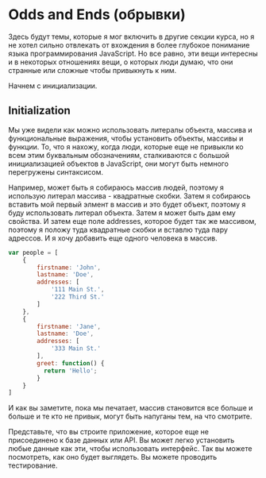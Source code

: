 # Odds and Ends (обрывки)

Здесь будут темы, которые я мог включить в другие секции курса, но я не хотел сильно отвлекать от вхождения
в более глубокое понимание языка программирования JavaScript. Но все равно, эти вещи интересны и в некоторых
отношениях вещи, о которых люди думаю, что они странные или сложные чтобы привыкнуть к ним.

Начнем с инициализации.

## Initialization

Мы уже видели как можно использовать литералы объекта, массива и функциональные выражения, чтобы установить
объекты, массивы и функции. 
То, что я нахожу, когда люди, которые еще не привыкли ко всем этим буквальным обозначениям, сталкиваются с большой 
инициализацией объектов в JavaScript, они могут быть немного перегружены синтаксисом.

Например, может быть я собираюсь массив людей, поэтому я использую литерал массива - квадратные скобки. Затем
я собираюсь вставить мой первый элмент в массив и это будет объект, поэтому я буду использовать литерал объекта.
Затем я может быть дам ему свойства. И затем еще поле addresses, которое будет так же массивом, поэтому я положу туда
квадратные скобки и вставлю туда пару адрессов. И я хочу добавить еще одного человека в массив.

```javascript
var people = [
    {
        firstname: 'John',
        lastname: 'Doe',
        addresses: [
            '111 Main St.',
            '222 Third St.'
        ]
    },
    {
        firstname: 'Jane',
        lastname: 'Doe',
        addresses: [
            '333 Main St.'
        ],
        greet: function() {
          return 'Hello';
        }
    }
]
```

И как вы заметите, пока мы печатает, массив становится все больше и больше и те кто не привык, могут быть напуганы тем, 
на что смотрите.

Представьте, что вы строите приложение, которое еще не присоединено к базе данных или API. Вы может легко установить
любые данные как эти, чтобы использовать интерфейс. Так вы можете посмотреть, как оно будет выглядеть. Вы можете
проводить тестирование.






